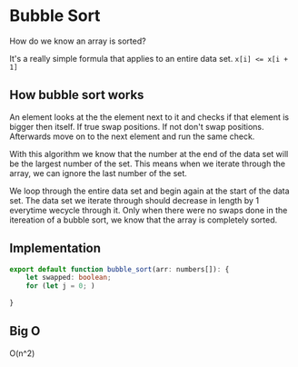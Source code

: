 # Bubble Sort

How do we know an array is sorted?

It's a really simple formula that applies to an entire data set. `x[i] <= x[i + 1]`

## How bubble sort works

An element looks at the the element next to it and checks if that element is bigger then itself. If true swap positions. If not don't swap positions. Afterwards move on to the next element and run the same check.

With this algorithm we know that the number at the end of the data set will be the largest number of the set. This means when we iterate through the array, we can ignore the last number of the set.

We loop through the entire data set and begin again at the start of the data set. The data set we iterate through should decrease in length by 1 everytime wecycle through it. Only when there were no swaps done in the itereation of a bubble sort, we know that the array is completely sorted.

## Implementation

```typescript
export default function bubble_sort(arr: numbers[]): {
    let swapped: boolean;
    for (let j = 0; )
    
}
```

## Big O

O(n^2)